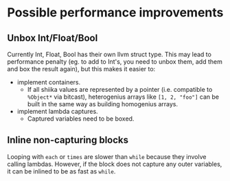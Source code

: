 # Possible performance improvements

## Unbox Int/Float/Bool

Currently Int, Float, Bool has their own llvm struct type. 
This may lead to performance penalty (eg. to add to Int's, you need to unbox them, add them and box the result again), but this makes it easier to:

- implement containers.
  - If all shiika values are represented by a pointer (i.e. compatible to `%Object*` via bitcast), heterogenius arrays like `[1, 2, "foo"]` can be built in the same way as building homogenius arrays.
- implement lambda captures.
  - Captured variables need to be boxed.

## Inline non-capturing blocks

Looping with `each` or `times` are slower than `while` because they involve calling lambdas. However, if the block does not capture any outer variables, it can be inlined to be as fast as `while`.
